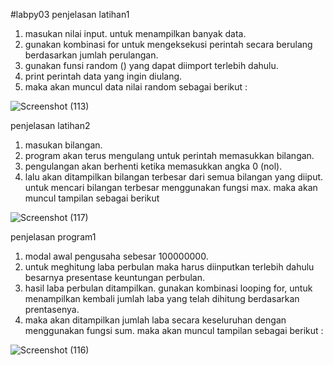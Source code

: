 #labpy03
penjelasan latihan1
1. masukan nilai input. untuk menampilkan banyak data.
2. gunakan kombinasi for untuk mengeksekusi perintah secara berulang berdasarkan jumlah perulangan.
3. gunakan funsi random () yang dapat diimport terlebih dahulu.
4. print perintah data yang ingin diulang.
5. maka akan muncul data nilai random sebagai berikut :

![Screenshot (113)](https://user-images.githubusercontent.com/56973033/68482523-5ee4d500-026c-11ea-863e-70d5fd125e6b.png)

penjelasan latihan2

1. masukan bilangan.
2. program akan terus mengulang untuk perintah memasukkan bilangan.
3. pengulangan akan berhenti ketika memasukkan angka 0 (nol).
4. lalu akan ditampilkan bilangan terbesar dari semua bilangan yang diiput. untuk mencari bilangan terbesar menggunakan fungsi max. maka akan muncul tampilan sebagai berikut

![Screenshot (117)](https://user-images.githubusercontent.com/56973033/68483341-f4cd2f80-026d-11ea-86c7-e63ff2c606ff.png)

penjelasan program1
1. modal awal pengusaha sebesar 100000000.
2. untuk meghitung laba perbulan maka harus diinputkan terlebih dahulu besarnya presentase keuntungan perbulan.
3. hasil laba perbulan ditampilkan. gunakan kombinasi looping for, untuk menampilkan kembali jumlah laba yang telah dihitung berdasarkan    prentasenya.
4. maka akan ditampilkan jumlah laba secara keseluruhan dengan menggunakan fungsi sum. maka akan muncul tampilan sebagai berikut :

![Screenshot (116)](https://user-images.githubusercontent.com/56973033/68484135-4c1fcf80-026f-11ea-9086-1802955622bd.png)
